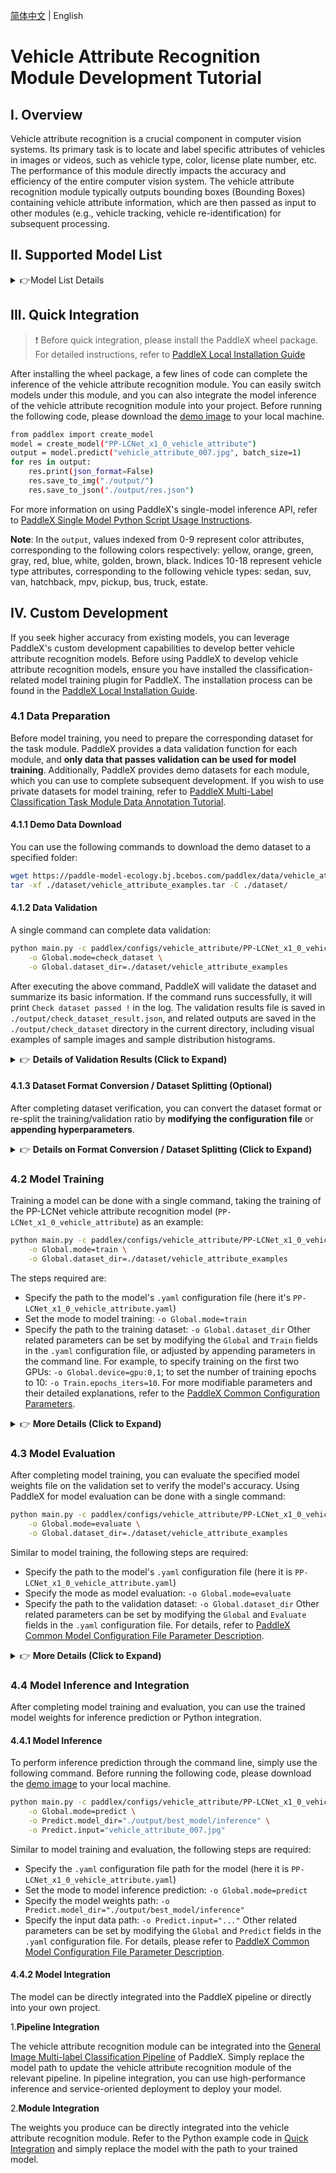 [简体中文](vehicle_attribute_recognition.md) | English

# Vehicle Attribute Recognition Module Development Tutorial

## I. Overview
Vehicle attribute recognition is a crucial component in computer vision systems. Its primary task is to locate and label specific attributes of vehicles in images or videos, such as vehicle type, color, license plate number, etc. The performance of this module directly impacts the accuracy and efficiency of the entire computer vision system. The vehicle attribute recognition module typically outputs bounding boxes (Bounding Boxes) containing vehicle attribute information, which are then passed as input to other modules (e.g., vehicle tracking, vehicle re-identification) for subsequent processing.

## II. Supported Model List

<details>
   <summary> 👉Model List Details</summary>

| Model | mA (%) | GPU Inference Time (ms) | CPU Inference Time (ms) | Model Size (M) | Description |
|-|-|-|-|-|-|
| PP-LCNet_x1_0_vehicle_attribute | 91.7 | 3.84845 | 9.23735 | 6.7 M | PP-LCNet_x1_0_vehicle_attribute is a lightweight vehicle attribute recognition model based on PP-LCNet. |

**Note: The above accuracy metrics are mA on the VeRi dataset. GPU inference time is based on an NVIDIA Tesla T4 machine with FP32 precision. CPU inference speed is based on an Intel(R) Xeon(R) Gold 5117 CPU @ 2.00GHz with 8 threads and FP32 precision.**

</details>

## <span id="lable">III. Quick Integration</span>

> ❗ Before quick integration, please install the PaddleX wheel package. For detailed instructions, refer to [PaddleX Local Installation Guide](../../../installation/installation_en.md)

After installing the wheel package, a few lines of code can complete the inference of the vehicle attribute recognition module. You can easily switch models under this module, and you can also integrate the model inference of the vehicle attribute recognition module into your project. Before running the following code, please download the [demo image](https://paddle-model-ecology.bj.bcebos.com/paddlex/imgs/demo_image/vehicle_attribute_007.jpg) to your local machine.

```bash
from paddlex import create_model
model = create_model("PP-LCNet_x1_0_vehicle_attribute")
output = model.predict("vehicle_attribute_007.jpg", batch_size=1)
for res in output:
    res.print(json_format=False)
    res.save_to_img("./output/")
    res.save_to_json("./output/res.json")
```
For more information on using PaddleX's single-model inference API, refer to [PaddleX Single Model Python Script Usage Instructions](../../instructions/model_python_API_en.md).

**Note**: In the `output`, values indexed from 0-9 represent color attributes, corresponding to the following colors respectively: yellow, orange, green, gray, red, blue, white, golden, brown, black. Indices 10-18 represent vehicle type attributes, corresponding to the following vehicle types: sedan, suv, van, hatchback, mpv, pickup, bus, truck, estate.


## IV. Custom Development
If you seek higher accuracy from existing models, you can leverage PaddleX's custom development capabilities to develop better vehicle attribute recognition models. Before using PaddleX to develop vehicle attribute recognition models, ensure you have installed the classification-related model training plugin for PaddleX. The installation process can be found in the [PaddleX Local Installation Guide](../../../installation/installation_en.md).

### 4.1 Data Preparation
Before model training, you need to prepare the corresponding dataset for the task module. PaddleX provides a data validation function for each module, and **only data that passes validation can be used for model training**. Additionally, PaddleX provides demo datasets for each module, which you can use to complete subsequent development. If you wish to use private datasets for model training, refer to [PaddleX Multi-Label Classification Task Module Data Annotation Tutorial](../../../data_annotations/cv_modules/ml_classification_en.md).

#### 4.1.1 Demo Data Download
You can use the following commands to download the demo dataset to a specified folder:

```bash
wget https://paddle-model-ecology.bj.bcebos.com/paddlex/data/vehicle_attribute_examples.tar -P ./dataset
tar -xf ./dataset/vehicle_attribute_examples.tar -C ./dataset/
```

#### 4.1.2 Data Validation
A single command can complete data validation:

```bash
python main.py -c paddlex/configs/vehicle_attribute/PP-LCNet_x1_0_vehicle_attribute.yaml \
    -o Global.mode=check_dataset \
    -o Global.dataset_dir=./dataset/vehicle_attribute_examples
```
After executing the above command, PaddleX will validate the dataset and summarize its basic information. If the command runs successfully, it will print `Check dataset passed !` in the log. The validation results file is saved in `./output/check_dataset_result.json`, and related outputs are saved in the `./output/check_dataset` directory in the current directory, including visual examples of sample images and sample distribution histograms.

<details>
  <summary>👉 <b>Details of Validation Results (Click to Expand)</b></summary>

The specific content of the validation result file is:

```bash
{
  "done_flag": true,
  "check_pass": true,
  "attributes": {
    "label_file": "../../dataset/vehicle_attribute_examples/label.txt",
    "num_classes": 19,
    "train_samples": 1200,
    "train_sample_paths": [
      "check_dataset/demo_img/0018_c017_00033140_0.jpg",
      "check_dataset/demo_img/0010_c019_00034275_0.jpg",
      "check_dataset/demo_img/0015_c019_00068660_0.jpg",
      "check_dataset/demo_img/0016_c017_00049590_1.jpg",
      "check_dataset/demo_img/0018_c016_00052280_0.jpg",
      "check_dataset/demo_img/0023_c001_00006995_0.jpg",
      "check_dataset/demo_img/0022_c004_00065910_0.jpg",
      "check_dataset/demo_img/0007_c019_00048655_1.jpg",
      "check_dataset/demo_img/0022_c007_00072970_0.jpg",
      "check_dataset/demo_img/0022_c008_00065785_0.jpg"
    ],
    "val_samples": 300,
    "val_sample_paths": [
      "check_dataset/demo_img/0025_c003_00054095_0.jpg",
      "check_dataset/demo_img/0023_c013_00006350_1.jpg",
      "check_dataset/demo_img/0024_c003_00046320_0.jpg",
      "check_dataset/demo_img/0025_c005_00054795_2.jpg",
      "check_dataset/demo_img/0024_c012_00041770_0.jpg",
      "check_dataset/demo_img/0024_c007_00060845_1.jpg",
      "check_dataset/demo_img/0023_c017_00013150_0.jpg",
      "check_dataset/demo_img/0024_c014_00040410_0.jpg",
      "check_dataset/demo_img/0025_c002_00050685_1.jpg",
      "check_dataset/demo_img/0025_c005_00032645_0.jpg"
    ]
  },
  "analysis": {
    "histogram": "check_dataset/histogram.png"
  },
  "dataset_path": "./dataset/vehicle_attribute_examples",
  "show_type": "image",
  "dataset_type": "MLClsDataset"
}
```

In the above validation results, `check_pass` being True indicates that the dataset format meets the requirements. Explanations for other indicators are as follows:

* `attributes.num_classes`: The number of classes in this dataset is 19;
* `attributes.train_samples`: The number of samples in the training set of this dataset is 1200;
* `attributes.val_samples`: The number of samples in the validation set of this dataset is 300;
* `attributes.train_sample_paths`: The list of relative paths to the visualization images of samples in the training set of this dataset;
* `attributes.val_sample_paths`: The list of relative paths to the visualization images of samples in the validation set of this dataset;

Additionally, the dataset verification also analyzes the distribution of the length and width of all images in the dataset and plots a histogram (histogram.png):
![](https://raw.githubusercontent.com/cuicheng01/PaddleX_doc_images/main/images/modules/vehicle_attri/01.png)
</details>


#### 4.1.3 Dataset Format Conversion / Dataset Splitting (Optional)
After completing dataset verification, you can convert the dataset format or re-split the training/validation ratio by **modifying the configuration file** or **appending hyperparameters**.

<details>
  <summary>👉 <b>Details on Format Conversion / Dataset Splitting (Click to Expand)</b></summary>

**(1) Dataset Format Conversion**

Vehicle attribute recognition does not support dataset format conversion.

**(2) Dataset Splitting**

The dataset splitting parameters can be set by modifying the fields under `CheckDataset` in the configuration file. An example of part of the configuration file is shown below:

* `CheckDataset`:
  * `split`:
    * `enable`: Whether to re-split the dataset. Set to `True` to enable dataset splitting, default is `False`;
    * `train_percent`: If re-splitting the dataset, set the percentage of the training set. The value should be an integer between 0 and 100, and the sum with `val_percent` should be 100;

For example, if you want to re-split the dataset with 90% training set and 10% validation set, modify the configuration file as follows:

```bash
......
CheckDataset:
  ......
  split:
    enable: True
    train_percent: 90
    val_percent: 10
  ......
```
Then execute the command:

```bash
python main.py -c paddlex/configs/vehicle_attribute/PP-LCNet_x1_0_vehicle_attribute.yaml \
    -o Global.mode=check_dataset \
    -o Global.dataset_dir=./dataset/vehicle_attribute_examples
```
After dataset splitting, the original annotation files will be renamed to `xxx.bak` in the original path.

The above parameters can also be set by appending command-line arguments:

```bash
python main.py -c paddlex/configs/vehicle_attribute/PP-LCNet_x1_0_vehicle_attribute.yaml  \
    -o Global.mode=check_dataset \
    -o Global.dataset_dir=./dataset/vehicle_attribute_examples \
    -o CheckDataset.split.enable=True \
    -o CheckDataset.split.train_percent=90 \
    -o CheckDataset.split.val_percent=10
```
</details>

### 4.2 Model Training
Training a model can be done with a single command, taking the training of the PP-LCNet vehicle attribute recognition model (`PP-LCNet_x1_0_vehicle_attribute`) as an example:

```bash
python main.py -c paddlex/configs/vehicle_attribute/PP-LCNet_x1_0_vehicle_attribute.yaml \
    -o Global.mode=train \
    -o Global.dataset_dir=./dataset/vehicle_attribute_examples
```
The steps required are:

* Specify the path to the model's `.yaml` configuration file (here it's `PP-LCNet_x1_0_vehicle_attribute.yaml`)
* Set the mode to model training: `-o Global.mode=train`
* Specify the path to the training dataset: `-o Global.dataset_dir`
Other related parameters can be set by modifying the `Global` and `Train` fields in the `.yaml` configuration file, or adjusted by appending parameters in the command line. For example, to specify training on the first two GPUs: `-o Global.device=gpu:0,1`; to set the number of training epochs to 10: `-o Train.epochs_iters=10`. For more modifiable parameters and their detailed explanations, refer to the [PaddleX Common Configuration Parameters](../../instructions/config_parameters_common_en.md).

<details>
  <summary>👉 <b>More Details (Click to Expand)</b></summary>


* During model training, PaddleX automatically saves the model weight files, with the default being `output`. If you need to specify a save path, you can set it through the `-o Global.output` field in the configuration file.
* PaddleX shields you from the concepts of dynamic graph weights and static graph weights. During model training, both dynamic and static graph weights are produced, and static graph weights are selected by default for model inference.
* When training other models, you need to specify the corresponding configuration file. The correspondence between models and configuration files can be found in [PaddleX Model List (CPU/GPU)](../../../support_list/models_list_en.md). After completing the model training, all outputs are saved in the specified output directory (default is `./output/`), typically including:

* `train_result.json`: Training result record file, recording whether the training task was completed normally, as well as the output weight metrics, related file paths, etc.;
* `train.log`: Training log file, recording changes in model metrics and loss during training;
* `config.yaml`: Training configuration file, recording the hyperparameter configuration for this training session;
* `.pdparams`, `.pdema`, `.pdopt.pdstate`, `.pdiparams`, `.pdmodel`: Model weight-related files, including network parameters, optimizer, EMA, static graph network parameters, static graph network structure, etc.;
</details>

### **4.3 Model Evaluation**
After completing model training, you can evaluate the specified model weights file on the validation set to verify the model's accuracy. Using PaddleX for model evaluation can be done with a single command:

```bash
python main.py -c paddlex/configs/vehicle_attribute/PP-LCNet_x1_0_vehicle_attribute.yaml  \
    -o Global.mode=evaluate \
    -o Global.dataset_dir=./dataset/vehicle_attribute_examples
```
Similar to model training, the following steps are required:

* Specify the path to the model's `.yaml` configuration file (here it is `PP-LCNet_x1_0_vehicle_attribute.yaml`)
* Specify the mode as model evaluation: `-o Global.mode=evaluate`
* Specify the path to the validation dataset: `-o Global.dataset_dir`
Other related parameters can be set by modifying the `Global` and `Evaluate` fields in the `.yaml` configuration file. For details, refer to [PaddleX Common Model Configuration File Parameter Description](../../instructions/config_parameters_common_en.md).


<details>
  <summary>👉 <b>More Details (Click to Expand)</b></summary>

When evaluating the model, you need to specify the model weights file path. Each configuration file has a default weight save path built-in. If you need to change it, simply set it by appending a command line parameter, such as `-o Evaluate.weight_path=./output/best_model/best_model.pdparams`.

After completing the model evaluation, an `evaluate_result.json` file will be produced, which records the evaluation results, specifically, whether the evaluation task was completed successfully and the model's evaluation metrics, including MultiLabelMAP;

</details>

### **4.4 Model Inference and Integration**
After completing model training and evaluation, you can use the trained model weights for inference prediction or Python integration.


#### 4.4.1 Model Inference
To perform inference prediction through the command line, simply use the following command. Before running the following code, please download the [demo image](https://paddle-model-ecology.bj.bcebos.com/paddlex/imgs/demo_image/vehicle_attribute_007.jpg) to your local machine.

```bash
python main.py -c paddlex/configs/vehicle_attribute/PP-LCNet_x1_0_vehicle_attribute.yaml \
    -o Global.mode=predict \
    -o Predict.model_dir="./output/best_model/inference" \
    -o Predict.input="vehicle_attribute_007.jpg"
```
Similar to model training and evaluation, the following steps are required:

* Specify the `.yaml` configuration file path for the model (here it is `PP-LCNet_x1_0_vehicle_attribute.yaml`)
* Set the mode to model inference prediction: `-o Global.mode=predict`
* Specify the model weights path: `-o Predict.model_dir="./output/best_model/inference"`
* Specify the input data path: `-o Predict.input="..."`
Other related parameters can be set by modifying the `Global` and `Predict` fields in the `.yaml` configuration file. For details, please refer to [PaddleX Common Model Configuration File Parameter Description](../../instructions/config_parameters_common_en.md).

#### 4.4.2 Model Integration
The model can be directly integrated into the PaddleX pipeline or directly into your own project.

1.**Pipeline Integration**

The vehicle attribute recognition module can be integrated into the [General Image Multi-label Classification Pipeline](../../../pipeline_usage/tutorials/cv_pipelines/image_multi_label_classification_en.md) of PaddleX. Simply replace the model path to update the vehicle attribute recognition module of the relevant pipeline. In pipeline integration, you can use high-performance inference and service-oriented deployment to deploy your model.

2.**Module Integration**

The weights you produce can be directly integrated into the vehicle attribute recognition module. Refer to the Python example code in  <a href="#lable">Quick Integration</a>  and simply replace the model with the path to your trained model.
